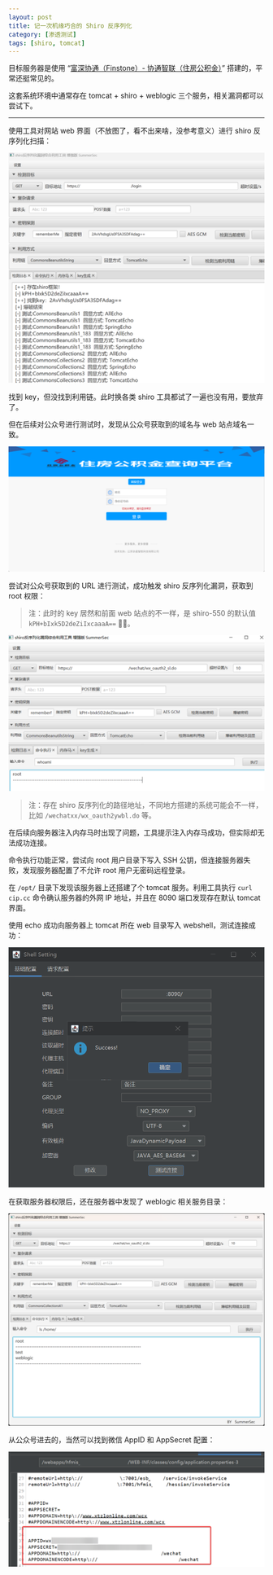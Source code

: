 ```yaml
---
layout: post
title: 记一次机缘巧合的 Shiro 反序列化
category: [渗透测试]
tags: [shiro, tomcat]
---
```


目标服务器是使用 “[富深协通（Finstone）- 协通智联（住房公积金）](https://www.finstone.com.cn/index.php?c=category&id=18)” 搭建的，平常还挺常见的。

这套系统环境中通常存在 tomcat + shiro + weblogic 三个服务，相关漏洞都可以尝试下。

---

使用工具对网站 web 界面（不放图了，看不出来啥，没参考意义）进行 shiro 反序列化扫描：

![image.png](https://raw.githubusercontent.com/h0ny/repo/main/images/7d5b2a1ae78d94d1.png)

找到 key，但没找到利用链。此时换各类 shiro 工具都试了一遍也没有用，要放弃了。

但在后续对公众号进行测试时，发现从公众号获取到的域名与 web 站点域名一致。

![image.png](https://raw.githubusercontent.com/h0ny/repo/main/images/7dd78e8b07ca0e35.png)

尝试对公众号获取到的 URL 进行测试，成功触发 shiro 反序列化漏洞，获取到 root 权限：

> 注：此时的 key 居然和前面 web 站点的不一样，是 shiro-550 的默认值 `kPH+bIxk5D2deZiIxcaaaA==` 😶‍🌫️。

![image.png](https://raw.githubusercontent.com/h0ny/repo/main/images/3cb865b1d1ccb944.png)

> 注：存在 shiro 反序列化的路径地址，不同地方搭建的系统可能会不一样，比如 `/wechatxx/wx_oauth2ywbl.do` 等。

在后续向服务器注入内存马时出现了问题，工具提示注入内存马成功，但实际却无法成功连接。

命令执行功能正常，尝试向 root 用户目录下写入 SSH 公钥，但连接服务器失败，发现服务器配置了不允许 root 用户无密码远程登录。

在 `/opt/` 目录下发现该服务器上还搭建了个 tomcat 服务。利用工具执行 `curl cip.cc` 命令确认服务器的外网 IP 地址，并且在 8090 端口发现存在默认 tomcat 界面。

使用 echo 成功向服务器上 tomcat 所在 web 目录写入 webshell，测试连接成功：

![image.png](https://raw.githubusercontent.com/h0ny/repo/main/images/dc17d0fe05e20abf.png)

在获取服务器权限后，还在服务器中发现了 weblogic 相关服务目录：

![image.png](https://raw.githubusercontent.com/h0ny/repo/main/images/138c1e500f12497e.png)

从公众号进去的，当然可以找到微信 AppID 和 AppSecret 配置：

![image.png](https://raw.githubusercontent.com/h0ny/repo/main/images/7871d423c05f883f.png)
